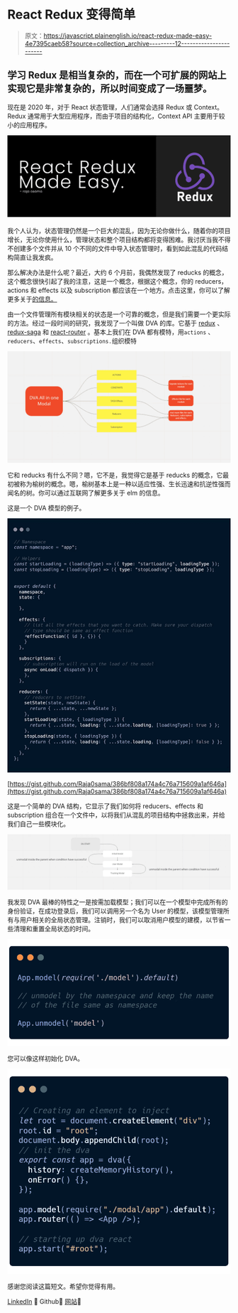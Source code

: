 # React Redux 变得简单

> 原文：<https://javascript.plainenglish.io/react-redux-made-easy-4e7395caeb58?source=collection_archive---------12----------------------->

## 学习 Redux 是相当复杂的，而在一个可扩展的网站上实现它是非常复杂的，所以时间变成了一场噩梦。

现在是 2020 年，对于 React 状态管理，人们通常会选择 Redux 或 Context。Redux 通常用于大型应用程序，而由于项目的结构化，Context API 主要用于较小的应用程序。

![](img/adfde947638b53498a8efbd09d5c2e8b.png)

我个人认为，状态管理仍然是一个巨大的混乱，因为无论你做什么，随着你的项目增长，无论你使用什么，管理状态和整个项目结构都将变得困难。我讨厌当我不得不创建多个文件并从 10 个不同的文件中导入状态管理时，看到如此混乱的代码结构简直让我发疯。

那么解决办法是什么呢？最近，大约 6 个月前，我偶然发现了 reducks 的概念，这个概念很快引起了我的注意，这是一个概念，根据这个概念，你的 reducers，actions 和 effects 以及 subscription 都应该在一个地方。点击这里，你可以了解更多关于[的信息。](https://github.com/alexnm/re-ducks)

由一个文件管理所有模块相关的状态是一个可靠的概念，但是我们需要一个更实际的方法。经过一段时间的研究，我发现了一个叫做 DVA 的库。它基于 [redux](https://github.com/reactjs/redux) 、 [redux-saga](https://github.com/redux-saga/redux-saga) 和 [react-router](https://github.com/ReactTraining/react-router) 。基本上我们在 DVA 都有模特，用`actions` 、 `reducers`、`effects`、`subscriptions.`组织模特

![](img/375538496677eb02013c434746b33291.png)

它和 reducks 有什么不同？嗯，它不是，我觉得它是基于 reducks 的概念，它最初被称为榆树的概念。嗯，榆树基本上是一种以适应性强、生长迅速和抗逆性强而闻名的树。你可以通过互联网了解更多关于 elm 的信息。

这是一个 DVA 模型的例子。

![](img/b2d944fb93c95bb7837616fc51a5a115.png)

[https://gist.github.com/Raja0sama/386bf808a174a4c76a715609a1af646a](https://gist.github.com/Raja0sama/386bf808a174a4c76a715609a1af646a)

这是一个简单的 DVA 结构，它显示了我们如何将 reducers、effects 和 subscription 组合在一个文件中，以将我们从混乱的项目结构中拯救出来，并给我们自己一些模块化。

![](img/a9d1f63673a9a6564f71343d016c7762.png)

我发现 DVA 最棒的特性之一是按需加载模型；我们可以在一个模型中完成所有的身份验证，在成功登录后，我们可以调用另一个名为 User 的模型，该模型管理所有与用户相关的全局状态管理。注销时，我们可以取消用户模型的建模，以节省一些清理和重置全局状态的时间。

![](img/bad458143ae83c19dc3c229595450604.png)

您可以像这样初始化 DVA。

![](img/3eaeb56fb84ad7af9c2527f134cdd587.png)

感谢您阅读这篇短文。希望你觉得有用。

[LinkedIn](https://www.linkedin.com/in/rajaosama/) 🔗
Github🔗
[网站](https://rajaosama.me/)🔗